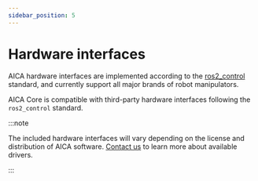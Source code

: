 ```yaml
---
sidebar_position: 5
---
```


# Hardware interfaces

AICA hardware interfaces are implemented according to the [ros2_control](../03-ros-concepts/04-control.md) standard,
and currently support all major brands of robot manipulators.

AICA Core is compatible with third-party hardware interfaces following the `ros2_control` standard.

:::note

The included hardware interfaces will vary depending on the license and distribution of AICA
software. [Contact us](mailto:contact@aica.tech) to learn more about available drivers.

:::